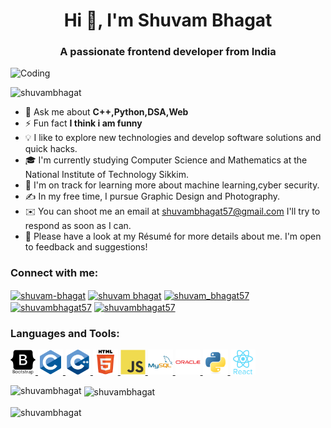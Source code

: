 <h1 align="center">Hi 👋, I'm Shuvam Bhagat</h1>
<h3 align="center">A passionate frontend developer from India</h3>
<img laing="right" alt="Coding" width="400" src="https://cdn.dribbble.com/users/926537/screenshots/4502924/python-2.gif">

<p align="left"> <img src="https://komarev.com/ghpvc/?username=shuvambhagat&label=Profile%20views&color=0e75b6&style=flat" alt="shuvambhagat" /> </p>

- 💬 Ask me about **C++,Python,DSA,Web**
- ⚡ Fun fact **I think i am funny**
- 💡  I like to explore new technologies and develop software solutions and quick hacks.
- 🎓  I'm currently studying Computer Science and Mathematics at the National Institute of Technology Sikkim.
- 🌱  I'm on track for learning more about machine learning,cyber security.
- ✍️  In my free time, I pursue Graphic Design and Photography.
- ✉️  You can shoot me an email at shuvambhagat57@gmail.com I'll try to respond as soon as I can.
- 📄  Please have a look at my Résumé for more details about me. I'm open to feedback and suggestions!

<h3 align="left">Connect with me:</h3>
<p align="left">
<a href="https://linkedin.com/in/shuvam-bhagat" target="blank"><img align="center" src="https://raw.githubusercontent.com/rahuldkjain/github-profile-readme-generator/master/src/images/icons/Social/linked-in-alt.svg" alt="shuvam-bhagat" height="30" width="40" /></a>
<a href="https://fb.com/shuvam bhagat" target="blank"><img align="center" src="https://raw.githubusercontent.com/rahuldkjain/github-profile-readme-generator/master/src/images/icons/Social/facebook.svg" alt="shuvam bhagat" height="30" width="40" /></a>
<a href="https://instagram.com/shuvam_bhagat57" target="blank"><img align="center" src="https://raw.githubusercontent.com/rahuldkjain/github-profile-readme-generator/master/src/images/icons/Social/instagram.svg" alt="shuvam_bhagat57" height="30" width="40" /></a>
<a href="https://www.codechef.com/users/shuvambhagat57" target="blank"><img align="center" src="https://cdn.jsdelivr.net/npm/simple-icons@3.1.0/icons/codechef.svg" alt="shuvambhagat57" height="30" width="40" /></a>
<a href="https://www.hackerrank.com/shuvambhagat57" target="blank"><img align="center" src="https://raw.githubusercontent.com/rahuldkjain/github-profile-readme-generator/master/src/images/icons/Social/hackerrank.svg" alt="shuvambhagat57" height="30" width="40" /></a>
</p>

<h3 align="left">Languages and Tools:</h3>
<p align="left"> <a href="https://getbootstrap.com" target="_blank" rel="noreferrer"> <img src="https://raw.githubusercontent.com/devicons/devicon/master/icons/bootstrap/bootstrap-plain-wordmark.svg" alt="bootstrap" width="40" height="40"/> </a> <a href="https://www.cprogramming.com/" target="_blank" rel="noreferrer"> <img src="https://raw.githubusercontent.com/devicons/devicon/master/icons/c/c-original.svg" alt="c" width="40" height="40"/> </a> <a href="https://www.w3schools.com/cpp/" target="_blank" rel="noreferrer"> <img src="https://raw.githubusercontent.com/devicons/devicon/master/icons/cplusplus/cplusplus-original.svg" alt="cplusplus" width="40" height="40"/> </a> <a href="https://www.w3.org/html/" target="_blank" rel="noreferrer"> <img src="https://raw.githubusercontent.com/devicons/devicon/master/icons/html5/html5-original-wordmark.svg" alt="html5" width="40" height="40"/> </a> <a href="https://developer.mozilla.org/en-US/docs/Web/JavaScript" target="_blank" rel="noreferrer"> <img src="https://raw.githubusercontent.com/devicons/devicon/master/icons/javascript/javascript-original.svg" alt="javascript" width="40" height="40"/> </a> <a href="https://www.mysql.com/" target="_blank" rel="noreferrer"> <img src="https://raw.githubusercontent.com/devicons/devicon/master/icons/mysql/mysql-original-wordmark.svg" alt="mysql" width="40" height="40"/> </a> <a href="https://www.oracle.com/" target="_blank" rel="noreferrer"> <img src="https://raw.githubusercontent.com/devicons/devicon/master/icons/oracle/oracle-original.svg" alt="oracle" width="40" height="40"/> </a> <a href="https://www.python.org" target="_blank" rel="noreferrer"> <img src="https://raw.githubusercontent.com/devicons/devicon/master/icons/python/python-original.svg" alt="python" width="40" height="40"/> </a> <a href="https://reactjs.org/" target="_blank" rel="noreferrer"> <img src="https://raw.githubusercontent.com/devicons/devicon/master/icons/react/react-original-wordmark.svg" alt="react" width="40" height="40"/> </a> </p>

<p><img align="left" src="https://github-readme-stats.vercel.app/api/top-langs?username=shuvambhagat&show_icons=true&locale=en&layout=compact" alt="shuvambhagat" /></p>

<p>&nbsp;<img align="center" src="https://github-readme-stats.vercel.app/api?username=shuvambhagat&show_icons=true&locale=en" alt="shuvambhagat" /></p>

<p><img align="center" src="https://github-readme-streak-stats.herokuapp.com/?user=shuvambhagat&" alt="shuvambhagat" /></p>
